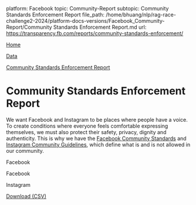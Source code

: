 platform: Facebook
topic: Community-Report
subtopic: Community Standards Enforcement Report
file_path: /home/bhuang/nlp/rag-race-challenge2-2024/platform-docs-versions/Facebook_Community-Report/Community Standards Enforcement Report.md
url: https://transparency.fb.com/reports/community-standards-enforcement/

[Home](https://transparency.fb.com/)

[Data](https://transparency.fb.com/reports/)

[Community Standards Enforcement Report](https://transparency.fb.com/reports/community-standards-enforcement/)

# Community Standards Enforcement Report

We want Facebook and Instagram to be places where people have a voice. To create conditions where everyone feels comfortable expressing themselves, we must also protect their safety, privacy, dignity and authenticity. This is why we have the [Facebook Community Standards](https://transparency.fb.com/policies/community-standards/) and [Instagram Community Guidelines](https://www.facebook.com/help/instagram/477434105621119), which define what is and is not allowed in our community.

Facebook

Facebook

Instagram

[Download (CSV)](https://transparency.fb.com/sr/community-standards/)